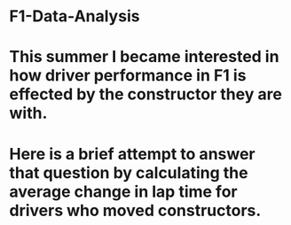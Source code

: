 # F1-Data-Analysis
# This summer I became interested in how driver performance in F1 is effected by the constructor they are with.
# Here is a brief attempt to answer that question by calculating the average change in lap time for drivers who moved constructors.

